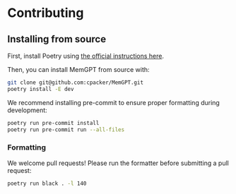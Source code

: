 # Contributing

## Installing from source
First, install Poetry using [the official instructions here](https://python-poetry.org/docs/#installing-with-the-official-installer).

Then, you can install MemGPT from source with:
```sh
git clone git@github.com:cpacker/MemGPT.git
poetry install -E dev
```
We recommend installing pre-commit to ensure proper formatting during development:
```sh
poetry run pre-commit install
poetry run pre-commit run --all-files
```

### Formatting
We welcome pull requests! Please run the formatter before submitting a pull request:
```sh
poetry run black . -l 140
```
